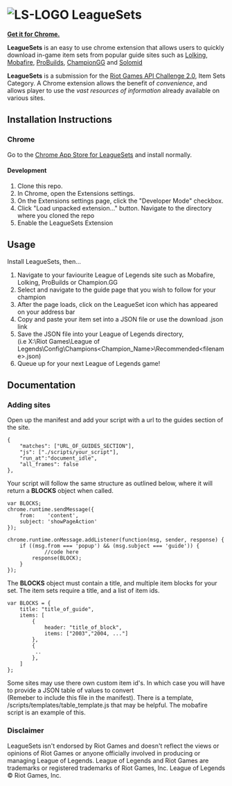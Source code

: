 
# ![LS-LOGO](https://raw.githubusercontent.com/ahmj/LeagueSets/develop/src/common/icon48.png) LeagueSets 

[**Get it for Chrome.**](https://chrome.google.com/webstore/detail/leaguesets/eoekgdlembbelehimiljbdnofnldepmc)

**LeagueSets** is an easy to use chrome extension that allows users to quickly download in-game item sets from popular guide sites such as [Lolking](https://www.lolking.net), [Mobafire](https://www.mobafire.com), [ProBuilds](https://www.probuilds.net), [ChampionGG](http://champion.gg) and [Solomid](http://solomid.net)

**LeagueSets** is a submission for the [Riot Games API Challenge 2.0](https://developer.riotgames.com/discussion/announcements/show/2lxEyIcE), Item Sets Category. A Chrome extension allows the benefit of *convenience*, and allows player to use the *vast resources of information* already available on various sites. 


## Installation Instructions

### Chrome


Go to the [Chrome App Store for LeagueSets](https://chrome.google.com/webstore/detail/leaguesets/eoekgdlembbelehimiljbdnofnldepmc) and install normally.


#### Development

1. Clone this repo.
2. In Chrome, open the Extensions settings.
3. On the Extensions settings page, click the "Developer Mode" checkbox.
4. Click "Load unpacked extension…" button. Navigate to the directory where you cloned the repo
5. Enable the LeagueSets Extension

## Usage

Install LeagueSets, then...

1. Navigate to your faviourite League of Legends site such as Mobafire, Lolking, ProBuilds or Champion.GG
2. Select and navigate to the guide page that you wish to follow for your champion
3. After the page loads, click on the LeagueSet icon which has appeared on your address bar
4. Copy and paste your item set into a JSON file or use the download .json link
5. Save the JSON file into your League of Legends directory,  
    (i.e X:\Riot Games\League of Legends\Config\Champions\<Champion_Name>\Recommended\<filename>.json) 
6. Queue up for your next League of Legends game!


## Documentation

### Adding sites
Open up the manifest and add your script with a url to the guides section of the site.

    {
        "matches": ["URL_OF_GUIDES_SECTION"],
        "js": ["./scripts/your_script"],
        "run_at":"document_idle",
        "all_frames": false
    },
    
Your script will follow the same structure as outlined below, where it will return a **BLOCKS** object when called.

    var BLOCKS;
    chrome.runtime.sendMessage({
        from:    'content',
        subject: 'showPageAction'
    });

    chrome.runtime.onMessage.addListener(function(msg, sender, response) {
        if ((msg.from === 'popup') && (msg.subject === 'guide')) {
                //code here
            response(BLOCK);
        }
    });
    
The **BLOCKS**  object must contain a title, and multiple item blocks for your set. The item sets require a title, and a list of item ids.

    var BLOCKS = {
        title: "title_of_guide",
        items: [
            {
                header: "title_of_block",
                items: ["2003","2004, ..."]
            }, 
            {
             ..
            },
        ]
    };
    
Some sites may use there own custom item id's. In which case you will have to provide a JSON table of values to convert   
(Remeber to include this file in the manifest). There is a template, /scripts/templates/table_template.js that may be helpful. The mobafire script is an example of this.

### Disclaimer 
LeagueSets isn't endorsed by Riot Games and doesn't reflect the views or opinions of Riot Games or anyone officially involved in producing or managing League of Legends. League of Legends and Riot Games are trademarks or registered trademarks of Riot Games, Inc. League of Legends © Riot Games, Inc.